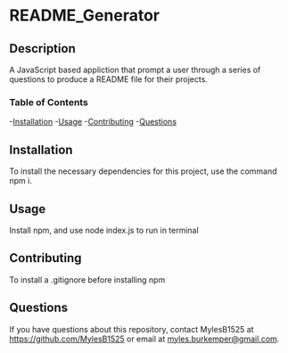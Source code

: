 # README_Generator

## Description

A JavaScript based appliction that prompt a user through a series of questions to produce a README file for their projects.

### Table of Contents

-[Installation](#installation) -[Usage](#usage) -[Contributing](#contributing) -[Questions](#questions)

## Installation

To install the necessary dependencies for this project, use the command npm i.

## Usage

Install npm, and use node index.js to run in terminal

## Contributing

To install a .gitignore before installing npm

## Questions

If you have questions about this repository, contact MylesB1525 at https://github.com/MylesB1525
or email at myles.burkemper@gmail.com.
